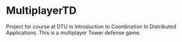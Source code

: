 # MultiplayerTD
Project for course at DTU in Introduction to Coordination In Distributed Applications. This is a multiplayer Tower defense game.
